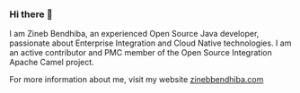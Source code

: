 ### Hi there 👋

I am Zineb Bendhiba, an experienced Open Source Java developer, passionate about Enterprise Integration and Cloud Native technologies. I am an active contributor and PMC member of the Open Source Integration Apache Camel project.

For more information about me, visit my website [zinebbendhiba.com](https://zinebbendhiba.com/about/)
